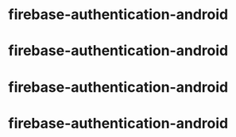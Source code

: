# firebase-authentication-android
# firebase-authentication-android
# firebase-authentication-android
# firebase-authentication-android
